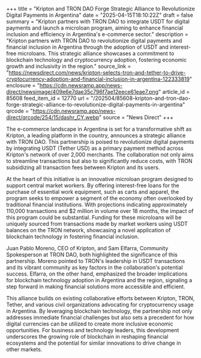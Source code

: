 +++
title = "Kripton and TRON DAO Forge Strategic Alliance to Revolutionize Digital Payments in Argentina"
date = "2025-04-15T18:10:22Z"
draft = false
summary = "Kripton partners with TRON DAO to integrate USDT for digital payments and launch a microloan program, aiming to enhance financial inclusion and efficiency in Argentina's e-commerce sector."
description = "Kripton partners with TRON DAO to revolutionize digital payments and financial inclusion in Argentina through the adoption of USDT and interest-free microloans. This strategic alliance showcases a commitment to blockchain technology and cryptocurrency adoption, fostering economic growth and inclusivity in the region."
source_link = "https://newsdirect.com/news/kripton-selects-tron-and-tether-to-drive-cryptocurrency-adoption-and-financial-inclusion-in-argentina-122333819"
enclosure = "https://cdn.newsramp.app/news-direct/newsimage/409e6e7dae35c796f7ae12eece61eae7.png"
article_id = 85608
feed_item_id = 12770
url = "/202504/85608-kripton-and-tron-dao-forge-strategic-alliance-to-revolutionize-digital-payments-in-argentina"
qrcode = "https://cdn.newsramp.app/news-direct/qrcode/254/15/dashr_CY.webp"
source = "News Direct"
+++

<p>The e-commerce landscape in Argentina is set for a transformative shift as Kripton, a leading platform in the country, announces a strategic alliance with TRON DAO. This partnership is poised to revolutionize digital payments by integrating USDT (Tether USD) as a primary payment method across Kripton's network of over 2,000 merchants. The collaboration not only aims to streamline transactions but also to significantly reduce costs, with TRON subsidizing all transaction fees between Kripton and its users.</p><p>At the heart of this initiative is an innovative microloan program designed to support central market workers. By offering interest-free loans for the purchase of essential work equipment, such as carts and apparel, the program seeks to empower a segment of the economy often overlooked by traditional financial institutions. With projections indicating approximately 110,000 transactions and $2 million in volume over 18 months, the impact of this program could be substantial. Funding for these microloans will be uniquely sourced from transactions made by market workers using USDT balances on the TRON network, showcasing a novel application of blockchain technology in fostering financial inclusion.</p><p>Juan Pablo Moreno, CEO of Kripton, and Sam Elfarra, Community Spokesperson at TRON DAO, both highlighted the significance of this partnership. Moreno pointed to TRON's leadership in USDT transactions and its vibrant community as key factors in the collaboration's potential success. Elfarra, on the other hand, emphasized the broader implications for blockchain technology adoption in Argentina and the region, signaling a step forward in making financial solutions more accessible and efficient.</p><p>This alliance builds on existing collaborative efforts between Kripton, TRON, Tether, and various civil organizations advocating for cryptocurrency usage in Argentina. By leveraging blockchain technology, the partnership not only addresses immediate financial challenges but also sets a precedent for how digital currencies can be utilized to create more inclusive economic opportunities. For business and technology leaders, this development underscores the growing role of blockchain in reshaping financial ecosystems and the potential for similar innovations to drive change in other markets.</p>